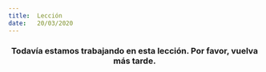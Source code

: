 ```yaml
---
title:  Lección
date:   20/03/2020
---
```


### <center>Todavía estamos trabajando en esta lección. Por favor, vuelva más tarde.</center>